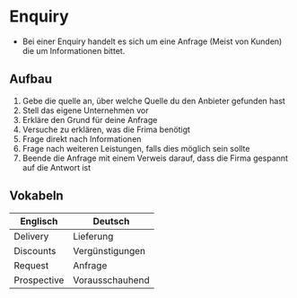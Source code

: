 # Enquiry

+ Bei einer Enquiry handelt es sich um eine Anfrage (Meist von Kunden) die um Informationen bittet.


## Aufbau

1. Gebe die quelle an, über welche Quelle du den Anbieter gefunden hast
2. Stell das eigene Unternehmen vor
3. Erkläre den Grund für deine Anfrage
4. Versuche zu erklären, was die Frima benötigt
5. Frage direkt nach Informationen
6. Frage nach weiteren Leistungen, falls dies möglich sein sollte
7. Beende die Anfrage mit einem Verweis darauf, dass die Firma gespannt auf die Antwort ist

## Vokabeln

|Englisch|Deutsch|
|-|-|
|Delivery|Lieferung|
|Discounts|Vergünstigungen|
|Request|Anfrage|
|Prospective|Vorausschauhend|